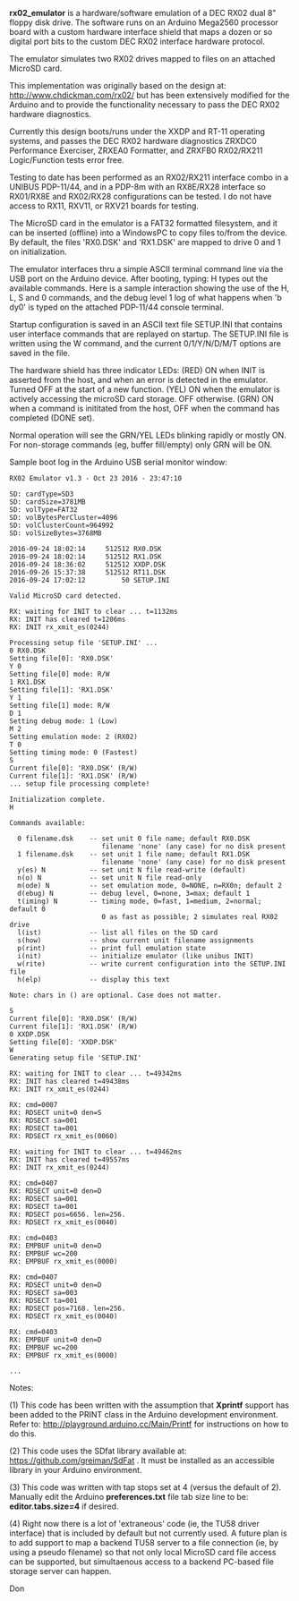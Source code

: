 <B>rx02_emulator</B> is a hardware/software emulation of a DEC RX02 dual 8" floppy disk drive. The software runs on an Arduino Mega2560 processor board with a custom hardware interface shield that maps a dozen or so digital port bits to the custom DEC RX02 interface hardware protocol.

The emulator simulates two RX02 drives mapped to files on an attached MicroSD card.

This implementation was originally based on the design at:  http://www.chdickman.com/rx02/ but has been extensively modified for the Arduino and to provide the functionality necessary to pass the DEC RX02 hardware diagnostics.

Currently this design boots/runs under the XXDP and RT-11 operating systems, and passes the DEC RX02 hardware diagnostics ZRXDC0 Performance Exerciser, ZRXEA0 Formatter, and ZRXFB0 RX02/RX211 Logic/Function tests error free.

Testing to date has been performed as an RX02/RX211 interface combo in a UNIBUS PDP-11/44, and in a PDP-8m with an RX8E/RX28 interface so RX01/RX8E and RX02/RX28 configurations can be tested. I do not have access to RX11, RXV11, or RXV21 boards for testing.

The MicroSD card in the emulator is a FAT32 formatted filesystem, and it can be inserted (offline) into a WindowsPC to copy files to/from the device. By default, the files 'RX0.DSK' and 'RX1.DSK' are mapped to drive 0 and 1 on initialization.

The emulator interfaces thru a simple ASCII terminal command line via the USB port on the Arduino device. After booting, typing:  H<cr>  types out the available commands. Here is a sample interaction showing the use of the H, L, S and 0 commands, and the debug level 1 log of what happens when 'b dy0' is typed on the attached PDP-11/44 console terminal.

Startup configuration is saved in an ASCII text file SETUP.INI that contains user interface commands that are replayed on startup. The SETUP.INI file is written using the W command, and the current 0/1/Y/N/D/M/T options are saved in the file.

The hardware shield has three indicator LEDs:
(RED) ON when INIT is asserted from the host, and when an error is detected in the emulator. Turned OFF at the start of a new function.
(YEL) ON when the emulator is actively accessing the microSD card storage. OFF otherwise.
(GRN) ON when a command is inititated from the host, OFF when the command has completed (DONE set).

Normal operation will see the GRN/YEL LEDs blinking rapidly or mostly ON. For non-storage commands (eg, buffer fill/empty) only GRN will be ON.

Sample boot log in the Arduino USB serial monitor window:
```
RX02 Emulator v1.3 - Oct 23 2016 - 23:47:10

SD: cardType=SD3
SD: cardSize=3781MB
SD: volType=FAT32
SD: volBytesPerCluster=4096
SD: volClusterCount=964992
SD: volSizeBytes=3768MB

2016-09-24 18:02:14     512512 RX0.DSK
2016-09-24 18:02:14     512512 RX1.DSK
2016-09-24 18:36:02     512512 XXDP.DSK
2016-09-26 15:37:38     512512 RT11.DSK
2016-09-24 17:02:12         50 SETUP.INI

Valid MicroSD card detected.

RX: waiting for INIT to clear ... t=1132ms
RX: INIT has cleared t=1206ms
RX: INIT rx_xmit_es(0244)

Processing setup file 'SETUP.INI' ...
0 RX0.DSK
Setting file[0]: 'RX0.DSK'
Y 0
Setting file[0] mode: R/W
1 RX1.DSK
Setting file[1]: 'RX1.DSK'
Y 1
Setting file[1] mode: R/W
D 1
Setting debug mode: 1 (Low)
M 2
Setting emulation mode: 2 (RX02)
T 0
Setting timing mode: 0 (Fastest)
S
Current file[0]: 'RX0.DSK' (R/W)
Current file[1]: 'RX1.DSK' (R/W)
... setup file processing complete!

Initialization complete.
H

Commands available:

  0 filename.dsk    -- set unit 0 file name; default RX0.DSK
                       filename 'none' (any case) for no disk present
  1 filename.dsk    -- set unit 1 file name; default RX1.DSK
                       filename 'none' (any case) for no disk present
  y(es) N           -- set unit N file read-write (default)
  n(o) N            -- set unit N file read-only
  m(ode) N          -- set emulation mode, 0=NONE, n=RX0n; default 2
  d(ebug) N         -- debug level, 0=none, 3=max; default 1
  t(iming) N        -- timing mode, 0=fast, 1=medium, 2=normal; default 0
                       0 as fast as possible; 2 simulates real RX02 drive
  l(ist)            -- list all files on the SD card
  s(how)            -- show current unit filename assignments
  p(rint)           -- print full emulation state
  i(nit)            -- initialize emulator (like unibus INIT)
  w(rite)           -- write current configuration into the SETUP.INI file
  h(elp)            -- display this text

Note: chars in () are optional. Case does not matter.

S
Current file[0]: 'RX0.DSK' (R/W)
Current file[1]: 'RX1.DSK' (R/W)
0 XXDP.DSK
Setting file[0]: 'XXDP.DSK'
W
Generating setup file 'SETUP.INI'

RX: waiting for INIT to clear ... t=49342ms
RX: INIT has cleared t=49438ms
RX: INIT rx_xmit_es(0244)

RX: cmd=0007
RX: RDSECT unit=0 den=S
RX: RDSECT sa=001
RX: RDSECT ta=001
RX: RDSECT rx_xmit_es(0060)

RX: waiting for INIT to clear ... t=49462ms
RX: INIT has cleared t=49557ms
RX: INIT rx_xmit_es(0244)

RX: cmd=0407
RX: RDSECT unit=0 den=D
RX: RDSECT sa=001
RX: RDSECT ta=001
RX: RDSECT pos=6656. len=256.
RX: RDSECT rx_xmit_es(0040)

RX: cmd=0403
RX: EMPBUF unit=0 den=D
RX: EMPBUF wc=200
RX: EMPBUF rx_xmit_es(0000)

RX: cmd=0407
RX: RDSECT unit=0 den=D
RX: RDSECT sa=003
RX: RDSECT ta=001
RX: RDSECT pos=7168. len=256.
RX: RDSECT rx_xmit_es(0040)

RX: cmd=0403
RX: EMPBUF unit=0 den=D
RX: EMPBUF wc=200
RX: EMPBUF rx_xmit_es(0000)

...
```

Notes:

(1) This code has been written with the assumption that <B>Xprintf</B> support has been added to the PRINT class in the Arduino development environment.
Refer to:  http://playground.arduino.cc/Main/Printf  for instructions on how to do this.

(2) This code uses the SDfat library available at:  https://github.com/greiman/SdFat . It must be installed as an accessible library in your Arduino environment.

(3) This code was written with tap stops set at 4 (versus the default of 2). Manually edit the Arduino <B>preferences.txt</B> file tab size line to be: <B>editor.tabs.size=4</B> if desired.

(4) Right now there is a lot of 'extraneous' code (ie, the TU58 driver interface) that is included by default but not currently used. A future plan is to add support to map a backend TU58 server to a file connection (ie, by using a pseudo filename) so that not only local MicroSD card file access can be supported, but simultaenous access to a backend PC-based file storage server can happen.

Don
